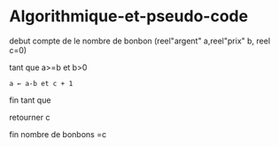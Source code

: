 # Algorithmique-et-pseudo-code

debut compte de le nombre de bonbon (reel"argent" a,reel"prix" b, reel c=0)
  
  tant que a>=b et b>0 
  
    a ← a-b et c + 1
  
  fin tant que
  
  retourner c

fin nombre de bonbons =c
